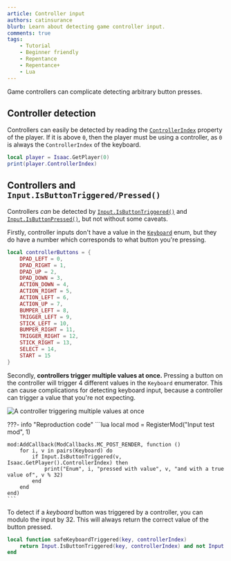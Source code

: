 ```yaml
---
article: Controller input
authors: catinsurance
blurb: Learn about detecting game controller input.
comments: true
tags:
    - Tutorial
    - Beginner friendly
    - Repentance
    - Repentance+
    - Lua
---
```


Game controllers can complicate detecting arbitrary button presses.

## Controller detection
Controllers can easily be detected by reading the [`ControllerIndex`](https://wofsauge.github.io/IsaacDocs/rep/EntityPlayer.html#controllerindex) property of the player. If it is above `0`, then the player must be using a controller, as `0` is always the `ControllerIndex` of the keyboard.
```lua
local player = Isaac.GetPlayer(0)
print(player.ControllerIndex)
```

## Controllers and `Input.IsButtonTriggered/Pressed()`
Controllers *can* be detected by [`Input.IsButtonTriggered()`](https://wofsauge.github.io/IsaacDocs/rep/Input.html#isbuttontriggered) and [`Input.IsButtonPressed()`](https://wofsauge.github.io/IsaacDocs/rep/Input.html#isbuttonpressed), but not without some caveats.

Firstly, controller inputs don't have a value in the [`Keyboard`](https://wofsauge.github.io/IsaacDocs/rep/enums/Keyboard.html) enum, but they do have a number which corresponds to what button you're pressing.
```lua
local controllerButtons = {
    DPAD_LEFT = 0,
    DPAD_RIGHT = 1,
    DPAD_UP = 2,
    DPAD_DOWN = 3,
    ACTION_DOWN = 4,
    ACTION_RIGHT = 5,
    ACTION_LEFT = 6,
    ACTION_UP = 7,
    BUMPER_LEFT = 8,
    TRIGGER_LEFT = 9,
    STICK_LEFT = 10,
    BUMPER_RIGHT = 11,
    TRIGGER_RIGHT = 12,
    STICK_RIGHT = 13,
    SELECT = 14,
    START = 15
}
```

Secondly, **controllers trigger multiple values at once.** Pressing a button on the controller will trigger 4 different values in the `Keyboard` enumerator. This can cause complications for detecting keyboard input, because a controller can trigger a value that you're not expecting.

![A controller triggering multiple values at once](../assets/controller_input/controller_input.png)

???- info "Reproduction code"
    ```lua
    local mod = RegisterMod("Input test mod", 1)

    mod:AddCallback(ModCallbacks.MC_POST_RENDER, function ()
        for i, v in pairs(Keyboard) do
            if Input.IsButtonTriggered(v, Isaac.GetPlayer().ControllerIndex) then
                print("Enum", i, "pressed with value", v, "and with a true value of", v % 32)
            end
        end
    end)
    ```

To detect if a *keyboard* button was triggered by a controller, you can modulo the input by 32. This will always return the correct value of the button pressed.
```lua
local function safeKeyboardTriggered(key, controllerIndex)
    return Input.IsButtonTriggered(key, controllerIndex) and not Input.IsButtonTriggered(key % 32, controllerIndex)
end
```